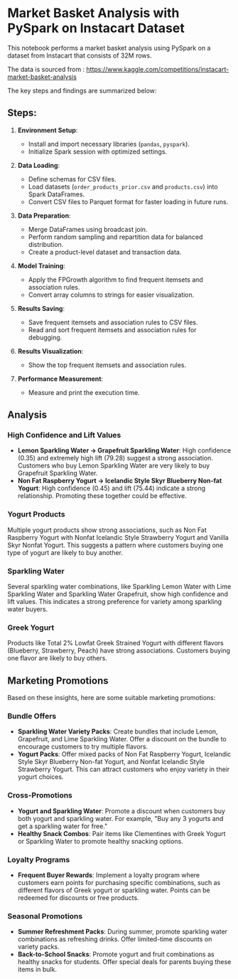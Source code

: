 # Market Basket Analysis with PySpark on Instacart Dataset

This notebook performs a market basket analysis using PySpark on a dataset from Instacart that consists of 32M rows. 

The data is sourced from : https://www.kaggle.com/competitions/instacart-market-basket-analysis


The key steps and findings are summarized below:

## Steps:

1. **Environment Setup**:
   - Install and import necessary libraries (`pandas`, `pyspark`).
   - Initialize Spark session with optimized settings.

2. **Data Loading**:
   - Define schemas for CSV files.
   - Load datasets (`order_products_prior.csv` and `products.csv`) into Spark DataFrames.
   - Convert CSV files to Parquet format for faster loading in future runs.

3. **Data Preparation**:
   - Merge DataFrames using broadcast join.
   - Perform random sampling and repartition data for balanced distribution.
   - Create a product-level dataset and transaction data.

4. **Model Training**:
   - Apply the FPGrowth algorithm to find frequent itemsets and association rules.
   - Convert array columns to strings for easier visualization.

5. **Results Saving**:
   - Save frequent itemsets and association rules to CSV files.
   - Read and sort frequent itemsets and association rules for debugging.

6. **Results Visualization**:
   - Show the top frequent itemsets and association rules.

7. **Performance Measurement**:
   - Measure and print the execution time.

## Analysis

### High Confidence and Lift Values

- **Lemon Sparkling Water → Grapefruit Sparkling Water**: High confidence (0.35) and extremely high lift (79.28) suggest a strong association. Customers who buy Lemon Sparkling Water are very likely to buy Grapefruit Sparkling Water.
- **Non Fat Raspberry Yogurt → Icelandic Style Skyr Blueberry Non-fat Yogurt**: High confidence (0.45) and lift (75.44) indicate a strong relationship. Promoting these together could be effective.

### Yogurt Products

Multiple yogurt products show strong associations, such as Non Fat Raspberry Yogurt with Nonfat Icelandic Style Strawberry Yogurt and Vanilla Skyr Nonfat Yogurt. This suggests a pattern where customers buying one type of yogurt are likely to buy another.

### Sparkling Water

Several sparkling water combinations, like Sparkling Lemon Water with Lime Sparkling Water and Sparkling Water Grapefruit, show high confidence and lift values. This indicates a strong preference for variety among sparkling water buyers.

### Greek Yogurt

Products like Total 2% Lowfat Greek Strained Yogurt with different flavors (Blueberry, Strawberry, Peach) have strong associations. Customers buying one flavor are likely to buy others.

## Marketing Promotions

Based on these insights, here are some suitable marketing promotions:

### Bundle Offers

- **Sparkling Water Variety Packs**: Create bundles that include Lemon, Grapefruit, and Lime Sparkling Water. Offer a discount on the bundle to encourage customers to try multiple flavors.
- **Yogurt Packs**: Offer mixed packs of Non Fat Raspberry Yogurt, Icelandic Style Skyr Blueberry Non-fat Yogurt, and Nonfat Icelandic Style Strawberry Yogurt. This can attract customers who enjoy variety in their yogurt choices.

### Cross-Promotions

- **Yogurt and Sparkling Water**: Promote a discount when customers buy both yogurt and sparkling water. For example, "Buy any 3 yogurts and get a sparkling water for free."
- **Healthy Snack Combos**: Pair items like Clementines with Greek Yogurt or Sparkling Water to promote healthy snacking options.

### Loyalty Programs

- **Frequent Buyer Rewards**: Implement a loyalty program where customers earn points for purchasing specific combinations, such as different flavors of Greek yogurt or sparkling water. Points can be redeemed for discounts or free products.

### Seasonal Promotions

- **Summer Refreshment Packs**: During summer, promote sparkling water combinations as refreshing drinks. Offer limited-time discounts on variety packs.
- **Back-to-School Snacks**: Promote yogurt and fruit combinations as healthy snacks for students. Offer special deals for parents buying these items in bulk.
